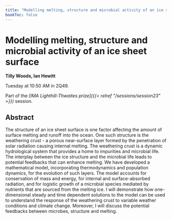 ```yaml
---
title: "Modelling melting, structure and microbial activity of an ice sheet surface"
bookToc: false
---
```


# Modelling melting, structure and microbial activity of an ice sheet surface

**Tilly Woods, Ian Hewitt**

Tuesday at 10:50 AM in 2Q49.

Part of the *[IMA Lighthill-Thwaites prize]({{< relref "/sessions/session23" >}})* session.

## Abstract

The structure of an ice sheet surface is one factor affecting the amount of surface melting and runoff into the ocean. One such structure is the weathering crust - a porous near-surface layer formed by the penetration of solar radiation causing internal melting. The weathering crust is a dynamic hydrological system that provides a home to impurities and microbial life. The interplay between the ice structure and the microbial life leads to potential feedbacks that can enhance melting. We have developed a mathematical model, incorporating thermodynamics and population dynamics, for the evolution of such layers. The model accounts for conservation of mass and energy, for internal and surface-absorbed radiation, and for logistic growth of a microbial species mediated by nutrients that are sourced from the melting ice. I will demonstrate how one-dimensional steady and time dependent solutions to the model can be used to understand the response of the weathering crust to variable weather conditions and climate change. Moreover, I will discuss the potential feedbacks between microbes, structure and melting.


